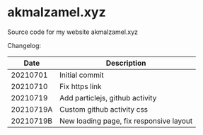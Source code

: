 # akmalzamel.xyz

Source code for my website akmalzamel.xyz

Changelog:

Date      | Description
--------  | -----------
20210701  | Initial commit
20210710  | Fix https link
20210719  | Add particlejs, github activity
20210719A | Custom github activity css 
20210719B | New loading page, fix responsive layout
